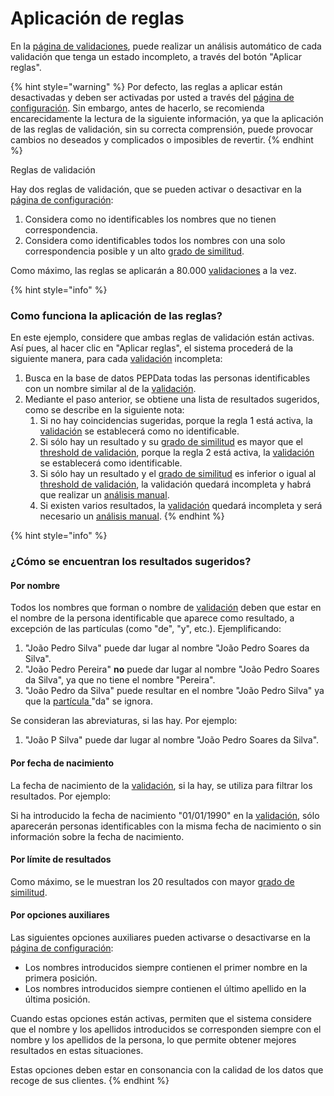 # Aplicación de reglas

En la  [página de validaciones](./), puede realizar un análisis automático de cada validación que tenga un estado incompleto, a través del botón "Aplicar reglas". 

{% hint style="warning" %}
Por defecto, las reglas a aplicar están desactivadas y deben ser activadas por usted a través del [página de configuración](../configuracoes.md). Sin embargo, antes de hacerlo, se recomienda encarecidamente la lectura de la siguiente información, ya que la aplicación de las reglas de validación, sin su correcta comprensión, puede provocar cambios no deseados y complicados o imposibles de revertir.
{% endhint %}

Reglas  de validación

Hay dos reglas de validación, que se pueden activar o desactivar en la [página de configuración](../configuracoes.md): 

1. Considera como no identificables los nombres que no tienen correspondencia. 
2. Considera como identificables todos los nombres con una solo correspondencia posible y un alto [grado de similitud](../../glossario/glossario-aplicacao.md#grau-de-semelhanca).

Como máximo, las reglas se aplicarán a 80.000 [validaciones](../../glossario/glossario-aplicacao.md#validacao) a la vez. 

{% hint style="info" %}
### Como funciona la aplicación de las reglas?

En este ejemplo, considere que ambas reglas de validación están activas. Así pues, al hacer clic en "Aplicar reglas", el sistema procederá de la siguiente manera, para cada [validación](../../glossario/glossario-aplicacao.md#validacao) incompleta:

1. Busca en la base de datos PEPData todas las personas identificables con un nombre similar al de la [validación](../../glossario/glossario-aplicacao.md#validacao).
2. Mediante el paso anterior, se obtiene una lista de resultados sugeridos, como se describe en la siguiente nota:
   1. Si no hay coincidencias sugeridas, porque la regla 1 está activa, la [validación](../../glossario/glossario-aplicacao.md#validacao) se establecerá como no identificable.
   2. Si sólo hay un resultado y su [grado de similitud](../../glossario/glossario-aplicacao.md#grau-de-semelhanca) es mayor que el [threshold de validación](../configuracoes.md#threshold-de-validacao), porque la regla 2 está activa, la [validación](../../glossario/glossario-aplicacao.md#validacao) se establecerá como identificable. 
   3. Si sólo hay un resultado y el [grado de similitud](../../glossario/glossario-aplicacao.md#grau-de-semelhanca) es inferior o igual al [threshold de validación](../configuracoes.md#threshold-de-validacao), la validación quedará incompleta y habrá que realizar un [análisis manual](analise-manual.md).
   4. Si existen varios resultados, la [validación](../../glossario/glossario-aplicacao.md#validacao) quedará incompleta y será necesario un [análisis manual](analise-manual.md).
{% endhint %}

{% hint style="info" %}
### ¿Cómo se encuentran los resultados sugeridos?

#### Por nombre

Todos los nombres que forman o nombre de [validación](../../glossario/glossario-aplicacao.md#validacao) deben que estar en el nombre de la persona identificable que aparece como resultado, a excepción de las partículas \(como "de", "y", etc.\). Ejemplificando:

1. "João Pedro Silva" puede dar lugar al nombre "João Pedro Soares da Silva".
2. "João Pedro Pereira" **no** puede dar lugar al nombre "João Pedro Soares da Silva", ya que no tiene el nombre "Pereira".
3. "João Pedro da Silva" puede resultar en el nombre "João Pedro Silva" ya que la [partícula ](https://www.irn.mj.pt/IRN/sections/irn/a_registral/registo-civil/docs-do-civil/dar-o-nome/)"da" se ignora.

Se consideran las abreviaturas, si las hay. Por ejemplo:

1. "João P Silva" puede dar lugar al nombre "João Pedro Soares da Silva".

#### Por fecha de nacimiento

La fecha de nacimiento de la [validación](../../glossario/glossario-aplicacao.md#validacao), si la hay, se utiliza para filtrar los resultados. Por ejemplo:

Si ha introducido la fecha de nacimiento "01/01/1990" en la [validación](../../glossario/glossario-aplicacao.md#validacao), sólo aparecerán personas identificables con la misma fecha de nacimiento o sin información sobre la fecha de nacimiento.

#### Por límite de resultados

Como máximo, se le muestran los 20 resultados con mayor [grado de similitud](../../glossario/glossario-aplicacao.md#grau-de-semelhanca). 

#### Por opciones auxiliares

Las siguientes opciones auxiliares pueden activarse o desactivarse en la [página de configuración](../configuracoes.md): 

* Los nombres introducidos siempre contienen el primer nombre en la primera posición.
* Los nombres introducidos siempre contienen el último apellido en la última posición.

Cuando estas opciones están activas, permiten que el sistema considere que el nombre y los apellidos introducidos se corresponden siempre con el nombre y los apellidos de la persona, lo que permite obtener mejores resultados en estas situaciones.

Estas opciones deben estar en consonancia con la calidad de los datos que recoge de sus clientes.
{% endhint %}

## 

